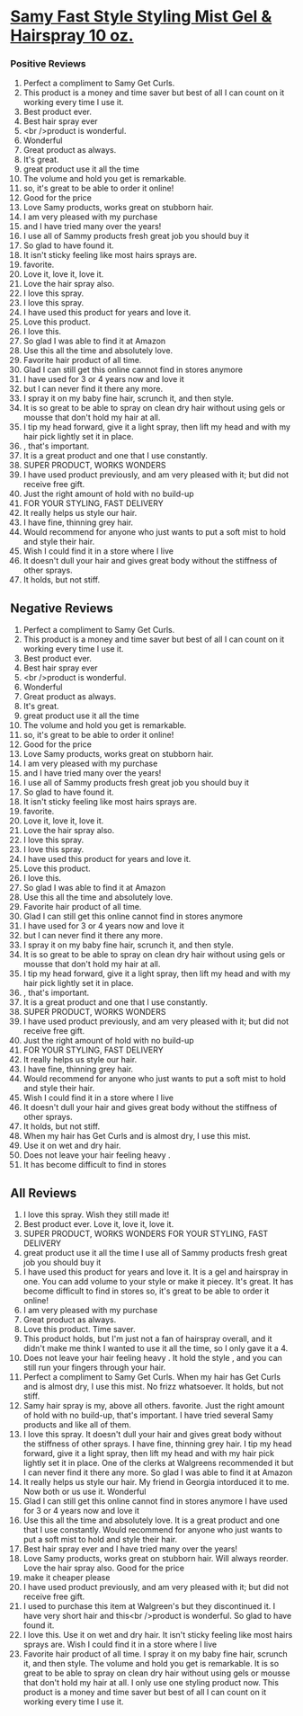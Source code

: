 # [Samy Fast Style Styling Mist Gel &amp; Hairspray 10 oz.](https://products.checkmycream.com/products/Samy-Fast-Style-Styling-Mist-Gel-and-Hairspray-10-oz..html)

### Positive Reviews

<ol>
      <li>Perfect a compliment to Samy Get Curls.  </li>
      <li>This product is a money and time saver but best of all I can count on it working every time I use it.</li>
      <li>Best product ever.</li>
      <li>Best hair spray ever</li>
      <li>&lt;br /&gt;product is wonderful.  </li>
      <li>Wonderful</li>
      <li>Great product as always.</li>
      <li>It&#x27;s great.  </li>
      <li>great product  use it all the time  </li>
      <li>The volume and hold you get is remarkable.</li>
      <li>so, it&#x27;s great to be able to order it online!</li>
      <li>Good for the price</li>
      <li>Love Samy products, works great on stubborn hair.</li>
      <li>I  am very pleased with my purchase</li>
      <li>and I have tried many over the years!</li>
      <li>I use all of Sammy products fresh great job you should buy it</li>
      <li>So glad to have found it.</li>
      <li>It isn&#x27;t sticky feeling like most hairs sprays are.  </li>
      <li>favorite.  </li>
      <li>Love it, love it, love it.</li>
      <li>Love the hair spray also.</li>
      <li>I love this spray.  </li>
      <li>I love this spray.  </li>
      <li>I have used this product for years and love it.  </li>
      <li>Love this product.  </li>
      <li>I love this.  </li>
      <li>So glad I was able to find it at Amazon</li>
      <li>Use this all the time and absolutely love.  </li>
      <li>Favorite hair product of all time.</li>
      <li>Glad I can still get this online  cannot find in stores anymore  </li>
      <li>I have used for 3 or 4 years now and love it</li>
      <li>but I can never find it there any more.  </li>
      <li>I spray it on my baby fine hair, scrunch it, and then style.</li>
      <li>It is so great to be able to spray on clean dry hair without using gels or mousse that don&#x27;t hold my hair at all.</li>
      <li>I tip my head forward, give it a light spray, then lift my head and with my hair pick lightly set it in place.</li>
      <li>, that&#x27;s important.</li>
      <li>It is a great product and one that I use constantly.  </li>
      <li>SUPER PRODUCT, WORKS WONDERS</li>
      <li>I have used product previously, and am very pleased with it; but did not receive free gift.</li>
      <li>Just the right amount of hold with no build-up</li>
      <li>FOR YOUR STYLING, FAST DELIVERY</li>
      <li>It really helps us style our hair.  </li>
      <li>I have fine, thinning grey hair.  </li>
      <li>Would recommend for anyone who just wants to put a soft mist to hold and style their hair.</li>
      <li>Wish I could find it in a store where I live</li>
      <li>It doesn&#x27;t dull your hair and gives great body without the stiffness of other sprays.</li>
      <li>It holds, but not stiff.</li>
</ol>


<h2>Negative Reviews</h2>
<ol>
<li> Perfect a compliment to Samy Get Curls.  </li>
<li> This product is a money and time saver but best of all I can count on it working every time I use it.</li>
<li> Best product ever.</li>
<li> Best hair spray ever</li>
<li> &lt;br /&gt;product is wonderful.  </li>
<li> Wonderful</li>
<li> Great product as always.</li>
<li> It&#x27;s great.  </li>
<li> great product  use it all the time  </li>
<li> The volume and hold you get is remarkable.</li>
<li> so, it&#x27;s great to be able to order it online!</li>
<li> Good for the price</li>
<li> Love Samy products, works great on stubborn hair.</li>
<li> I  am very pleased with my purchase</li>
<li> and I have tried many over the years!</li>
<li> I use all of Sammy products fresh great job you should buy it</li>
<li> So glad to have found it.</li>
<li> It isn&#x27;t sticky feeling like most hairs sprays are.  </li>
<li> favorite.  </li>
<li> Love it, love it, love it.</li>
<li> Love the hair spray also.</li>
<li> I love this spray.  </li>
<li> I love this spray.  </li>
<li> I have used this product for years and love it.  </li>
<li> Love this product.  </li>
<li> I love this.  </li>
<li> So glad I was able to find it at Amazon</li>
<li> Use this all the time and absolutely love.  </li>
<li> Favorite hair product of all time.</li>
<li> Glad I can still get this online  cannot find in stores anymore  </li>
<li> I have used for 3 or 4 years now and love it</li>
<li> but I can never find it there any more.  </li>
<li> I spray it on my baby fine hair, scrunch it, and then style.</li>
<li> It is so great to be able to spray on clean dry hair without using gels or mousse that don&#x27;t hold my hair at all.</li>
<li> I tip my head forward, give it a light spray, then lift my head and with my hair pick lightly set it in place.</li>
<li> , that&#x27;s important.</li>
<li> It is a great product and one that I use constantly.  </li>
<li> SUPER PRODUCT, WORKS WONDERS</li>
<li> I have used product previously, and am very pleased with it; but did not receive free gift.</li>
<li> Just the right amount of hold with no build-up</li>
<li> FOR YOUR STYLING, FAST DELIVERY</li>
<li> It really helps us style our hair.  </li>
<li> I have fine, thinning grey hair.  </li>
<li> Would recommend for anyone who just wants to put a soft mist to hold and style their hair.</li>
<li> Wish I could find it in a store where I live</li>
<li> It doesn&#x27;t dull your hair and gives great body without the stiffness of other sprays.</li>
<li> It holds, but not stiff.</li>
<li> When my hair has Get Curls and is almost dry, I use this mist.  </li>
<li> Use it on wet and dry hair.  </li>
<li> Does not leave your hair feeling heavy .  </li>
<li> It has become difficult to find in stores</li>
</ol>

<h2>All Reviews</h2>

<ol>
    <li> I love this spray.  Wish they still made it!</li>
    <li> Best product ever. Love it, love it, love it.</li>
    <li> SUPER PRODUCT, WORKS WONDERS FOR YOUR STYLING, FAST DELIVERY</li>
    <li> great product  use it all the time  I use all of Sammy products fresh great job you should buy it</li>
    <li> I have used this product for years and love it.  It is a gel and hairspray in one.  You can add volume to your style or make it piecey.  It&#x27;s great.  It has become difficult to find in stores so, it&#x27;s great to be able to order it online!</li>
    <li> I  am very pleased with my purchase</li>
    <li> Great product as always.</li>
    <li> Love this product.  Time saver.</li>
    <li> This product holds, but I&#x27;m just not a fan of hairspray overall, and it didn&#x27;t make me think I wanted to use it all the time, so I only gave it a 4.</li>
    <li> Does not leave your hair feeling heavy .  It hold the style , and you can still run your fingers through your hair.</li>
    <li> Perfect a compliment to Samy Get Curls.  When my hair has Get Curls and is almost dry, I use this mist.  No frizz whatsoever.  It holds, but not stiff.</li>
    <li> Samy hair spray is my, above all others. favorite.  Just the right amount of hold with no build-up, that&#x27;s important. I have tried several Samy products and like all of them.</li>
    <li> I love this spray.  It doesn&#x27;t dull your hair and gives great body without the stiffness of other sprays. I have fine, thinning grey hair.  I tip my head forward, give it a light spray, then lift my head and with my hair pick lightly set it in place. One of the clerks at Walgreens recommended it but I can never find it there any more.  So glad I was able to find it at Amazon</li>
    <li> It really helps us style our hair.  My friend in Georgia intorduced it to me.  Now both or us use it.  Wonderful</li>
    <li> Glad I can still get this online  cannot find in stores anymore  I have used for 3 or 4 years now and love it</li>
    <li> Use this all the time and absolutely love.  It is a great product and one that I use constantly.  Would recommend for anyone who just wants to put a soft mist to hold and style their hair.</li>
    <li> Best hair spray ever and I have tried many over the years!</li>
    <li> Love Samy products, works great on stubborn hair. Will always reorder. Love the hair spray also. Good for the price</li>
    <li> make it cheaper please</li>
    <li> I have used product previously, and am very pleased with it; but did not receive free gift.</li>
    <li> I used to purchase this item at Walgreen&#x27;s but they discontinued it.  I have very short hair and this&lt;br /&gt;product is wonderful.  So glad to have found it.</li>
    <li> I love this.  Use it on wet and dry hair.  It isn&#x27;t sticky feeling like most hairs sprays are.  Wish I could find it in a store where I live</li>
    <li> Favorite hair product of all time. I spray it on my baby fine hair, scrunch it, and then style. The volume and hold you get is remarkable. It is so great to be able to spray on clean dry hair without using gels or mousse that don&#x27;t hold my hair at all. I only use one styling product now. This product is a money and time saver but best of all I can count on it working every time I use it.</li>
</ol>




